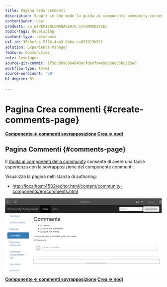 ```yaml
---
title: Pagina Crea commenti
description: Scopri in che modo la guida ai componenti community consente di avere un’esperienza semplice con la sovrapposizione del componente Commenti.
contentOwner: User
products: SG_EXPERIENCEMANAGER/6.5/COMMUNITIES
topic-tags: developing
content-type: reference
exl-id: 35b8efac-5716-4ab3-9b8a-ea957023b51f
solution: Experience Manager
feature: Communities
role: Developer
source-git-commit: 1f56c99980846400cfde8fa4e9a55e885bc2258d
workflow-type: tm+mt
source-wordcount: '59'
ht-degree: 0%

---
```


# Pagina Crea commenti {#create-comments-page}

**[Componente ⇐ commenti sovrapposizione](overlay-comments.md) [Crea ⇒ nodi](overlay-create-nodes.md)**

## Pagina Commenti {#comments-page}

Il [Guida ai componenti della community](components-guide.md) consente di avere una facile esperienza con la sovrapposizione del componente commenti.

Visualizza la pagina nell’istanza di authoring:

* [http://localhost:4502/editor.html/content/community-components/en/comments.html](http://localhost:4502/editor.html/content/community-components/en/comments.html)

![commenti](assets/comments.png)

**[Componente ⇐ commenti sovrapposizione](overlay-comments.md) [Crea ⇒ nodi](overlay-create-nodes.md)**
